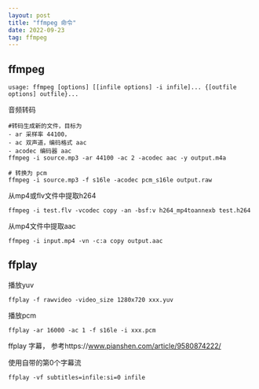 ```yaml
---
layout: post
title: "ffmpeg 命令"
date: 2022-09-23
tag: ffmpeg
---
```



## ffmpeg 
```
usage: ffmpeg [options] [[infile options] -i infile]... {[outfile options] outfile}...
```

音频转码
```
#转码生成新的文件，目标为 
- ar 采样率 44100，
- ac 双声道，编码格式 aac
- acodec 编码器 aac
ffmpeg -i source.mp3 -ar 44100 -ac 2 -acodec aac -y output.m4a

# 转换为 pcm
ffmpeg -i source.mp3 -f s16le -acodec pcm_s16le output.raw
```

从mp4或flv文件中提取h264
```
ffmpeg -i test.flv -vcodec copy -an -bsf:v h264_mp4toannexb test.h264
```
从mp4文件中提取aac
```
ffmpeg -i input.mp4 -vn -c:a copy output.aac
```

## ffplay

播放yuv
```
ffplay -f rawvideo -video_size 1280x720 xxx.yuv
```

播放pcm
```
ffplay -ar 16000 -ac 1 -f s16le -i xxx.pcm
```

ffplay 字幕， 参考https://www.pianshen.com/article/9580874222/

使用自带的第0个字幕流

```
ffplay -vf subtitles=infile:si=0 infile
```
